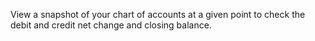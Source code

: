 View a snapshot of your chart of accounts at a given point to check the debit and credit net change and closing balance.